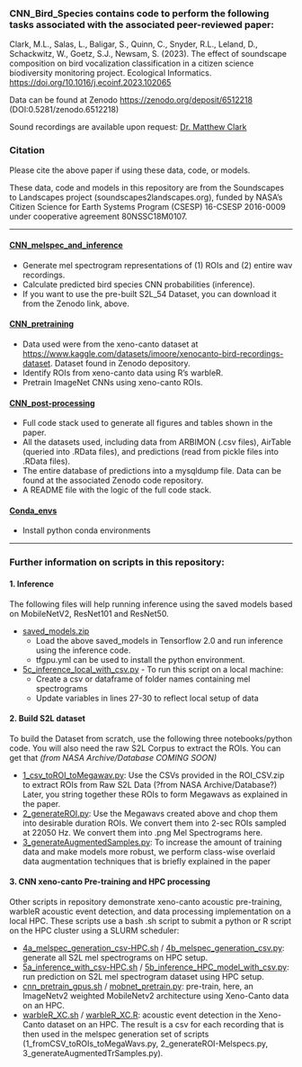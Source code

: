 ### CNN_Bird_Species contains code to perform the following tasks associated with the associated peer-reviewed paper: 
Clark, M.L., Salas, L., Baligar, S., Quinn, C., Snyder, R.L., Leland, D., Schackwitz, W., Goetz, S.J., Newsam, S. (2023). The effect of soundscape composition on bird vocalization classification in a citizen science biodiversity monitoring project. Ecological Informatics. https://doi.org/10.1016/j.ecoinf.2023.102065

Data can be found at Zenodo https://zenodo.org/deposit/6512218 (DOI:0.5281/zenodo.6512218)

Sound recordings are available upon request: [Dr. Matthew Clark](matthew.clark@sonoma.edu)

### Citation
Please cite the above paper if using these data, code, or models.

These data, code and models in this repository are from the Soundscapes to Landscapes project (soundscapes2landscapes.org), funded by NASA’s Citizen Science for Earth Systems Program (CSESP) 16-CSESP 2016-0009 under cooperative agreement 80NSSC18M0107.

***
#### [CNN_melspec_and_inference](CNN_melspec_and_inference/)
- Generate mel spectrogram representations of (1) ROIs and (2) entire wav recordings.
- Calculate predicted bird species CNN probabilities (inference).
- If you want to use the pre-built S2L_54 Dataset, you can download it from the Zenodo link, above. 

#### [CNN_pretraining](CNN_pretraining/)
- Data used were from the xeno-canto dataset at https://www.kaggle.com/datasets/imoore/xenocanto-bird-recordings-dataset. Dataset found in Zenodo depository.
- Identify ROIs from xeno-canto data using R’s warbleR.
- Pretrain ImageNet CNNs using xeno-canto ROIs.

#### [CNN_post-processing](CNN_post-processing/)
- Full code stack used to generate all figures and tables shown in the paper.
- All the datasets used, including data from ARBIMON (.csv files), AirTable (queried into .RData files), and predictions (read from pickle files into .RData files).
- The entire database of predictions into a mysqldump file. Data can be found at the associated Zenodo code repository.
- A README file with the logic of the full code stack.

#### [Conda_envs](Conda_envs/)
- Install python conda environments

***
### Further information on scripts in this repository:
#### 1. Inference
The following files will help running inference using the saved models based on MobileNetV2, ResNet101 and ResNet50.
- [saved_models.zip](CNN_melspec_and_inference/saved_models.zip)  
  - Load the above saved_models in Tensorflow 2.0 and run inference using the inference code.
  - tfgpu.yml can be used to install the python environment. 
- [5c_inference_local_with_csv.py](CNN_melspec_and_inference/5c_inference_local_with_csv.py) - To run this script on a local machine:
  - Create a csv or dataframe of folder names containing mel spectrograms
  - Update variables in lines 27-30 to reflect local setup of data

#### 2. Build S2L dataset
To build the Dataset from scratch, use the following three notebooks/python code. You will also need the raw S2L Corpus to extract the ROIs. You can get that *(from NASA Archive/Database COMING SOON)* 
- [1_csv_toROI_toMegawav.py](CNN_melspec_and_inference/1_csv_toROI_toMegawav.py): Use the CSVs provided in the ROI_CSV.zip to extract ROIs from Raw S2L Data (?from NASA Archive/Database?) Later, you string together these ROIs to form Megawavs as explained in the paper.
- [2_generateROI.py](CNN_melspec_and_inference/2_generateROI.py): Use the Megawavs created above and chop them into desirable duration ROIs. We convert them into 2-sec ROIs sampled at 22050 Hz. We convert them into .png Mel Spectrograms here.
- [3_generateAugmentedSamples.py](CNN_melspec_and_inference/3_generateAugmentedSamples.py): To increase the amount of training data and make models more robust, we perform class-wise overlaid data augmentation techniques that is briefly explained in the paper

#### 3. CNN xeno-canto Pre-training and HPC processing
Other scripts in repository demonstrate xeno-canto acoustic pre-training, warbleR acoustic event detection, and data processing implementation on a local HPC. These scripts use a bash .sh script to submit a python or R script on the HPC cluster using a SLURM scheduler:
- [4a_melspec_generation_csv-HPC.sh](CNN_melspec_and_inference/4a_melspec_generation_csv-HPC.sh) / [4b_melspec_generation_csv.py](CNN_melspec_and_inference/4b_melspec_generation_csv.py): generate all S2L mel spectrograms on HPC setup.
- [5a_inference_with_csv-HPC.sh](CNN_melspec_and_inference/5a_inference_with_csv-HPC.sh) / [5b_inference_HPC_model_with_csv.py](CNN_melspec_and_inference/5b_inference_HPC_model_with_csv.py): run prediction on S2L mel spectrogram dataset using HPC setup.
- [cnn_pretrain_gpus.sh](CNN_pretraining/cnn_pretrain_gpus.sh) / [mobnet_pretrain.py](CNN_pretraining/mobnet_pretrain.py): pre-train, here, an ImageNetv2 weighted MobileNetv2 architecture using Xeno-Canto data on an HPC.
- [warbleR_XC.sh](CNN_pretraining/warbleR_XC.sh) / [warbleR_XC.R](CNN_pretraining/warbleR_XC.R): acoustic event detection in the Xeno-Canto dataset on an HPC. The result is a csv for each recording that is then used in the melspec generation set of scripts (1_fromCSV_toROIs_toMegaWavs.py, 2_generateROI-Melspecs.py, 3_generateAugmentedTrSamples.py).
